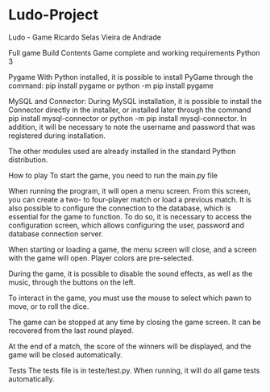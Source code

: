 # Ludo-Project

Ludo - Game
Ricardo Selas Vieira de Andrade

Full game
Build Contents
Game complete and working
requirements
Python 3

Pygame With Python installed, it is possible to install PyGame through the command: pip install pygame or python -m pip install pygame

MySQL and Connector: During MySQL installation, it is possible to install the Connector directly in the installer, or installed later through the command pip install mysql-connector or python -m pip install mysql-connector. In addition, it will be necessary to note the username and password that was registered during installation.

The other modules used are already installed in the standard Python distribution.

How to play
To start the game, you need to run the main.py file

When running the program, it will open a menu screen. From this screen, you can create a two- to four-player match or load a previous match. It is also possible to configure the connection to the database, which is essential for the game to function. To do so, it is necessary to access the configuration screen, which allows configuring the user, password and database connection server.

When starting or loading a game, the menu screen will close, and a screen with the game will open. Player colors are pre-selected.

During the game, it is possible to disable the sound effects, as well as the music, through the buttons on the left.

To interact in the game, you must use the mouse to select which pawn to move, or to roll the dice.

The game can be stopped at any time by closing the game screen. It can be recovered from the last round played.

At the end of a match, the score of the winners will be displayed, and the game will be closed automatically.

Tests
The tests file is in teste/test.py. When running, it will do all game tests automatically.
